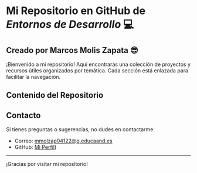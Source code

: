 # Mi Repositorio en GitHub  de *Entornos de Desarrollo* :computer:
## Creado por Marcos Molis Zapata 😎
¡Bienvenido a mi repositorio! Aquí encontrarás una colección de proyectos y recursos útiles organizados por temática. Cada sección está enlazada para facilitar la navegación.<br>

## Contenido del Repositorio







## Contacto

Si tienes preguntas o sugerencias, no dudes en contactarme:

- Correo: [mmolzap04122@g.educaand.es](mailto:mmolzap0412@g.educaand.es)
- GitHub: [Mi Perfil](https://github.com/Marcosmz12))

---

¡Gracias por visitar mi repositorio!

